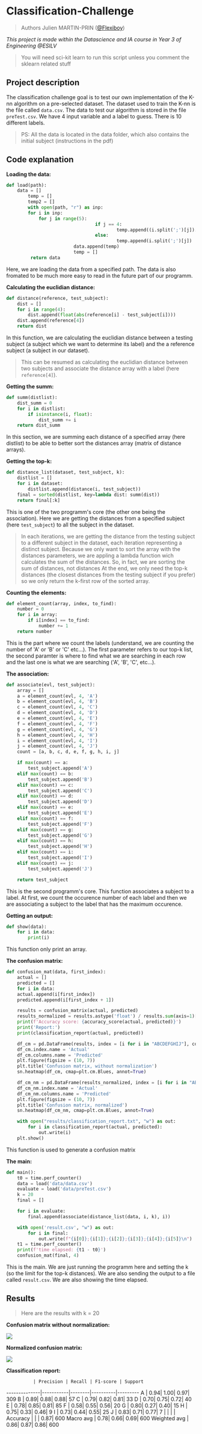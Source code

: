 # Classification-Challenge

> Authors Julien MARTIN-PRIN ([@Flexiboy](https://github.com/Flexiboy))

*This project is made within the Datascience and IA course in Year 3 of Engineering @ESILV*

> You will need sci-kit learn to run this script unless you comment the sklearn related stuff

## Project description

The classification challenge goal is to test our own implementation of the K-nn algorithm on a pre-selected dataset. The dataset used to train the K-nn is the file called `data.csv`. The data to test our algorithm is stored in the file `preTest.csv`. We have 4 input variable and a label to guess. There is 10 different labels.
> PS: All the data is located in the data folder, which also contains the initial subject (instructions in the pdf)

## Code explanation

**Loading the data:**

```python
def load(path):
	data = []
        temp = []
        temp2 = []
        with open(path, "r") as inp:
		for i in inp:
			for j in range(5):
                                 if j == 4:
                                         temp.append((i.split(';')[j]).split('\n')[0])
                                 else:
                                         temp.append(i.split(';')[j])
                         data.append(temp)
                         temp = []
         return data
```

Here, we are loading the data from a specified path. The data is also fromated to be much more easy to read in the future part of our programm.

**Calculating the euclidian distance:**

```python
def distance(reference, test_subject):
	dist = []
	for i in range(4):
		dist.append(float(abs(reference[i] - test_subject[i])))
	dist.append(reference[4])
	return dist
```

In this function, we are calculating the euclidian distance between a testing subject (a subject which we want to determine its label) and the a reference subject (a subject in our dataset).
> This can be resumed as calculating the euclidian distance between two subjects and associate the distance array with a label (here `reference[4]`).

**Getting the summ:**

```python
def summ(distlist):
	dist_summ = 0
	for i in distlist:
		if isinstance(i, float):
			dist_summ += i
	return dist_summ
```

In this section, we are summing each distance of a specified array (here distlist) to be able to better sort the distances array (matrix of distance arrays).

**Getting the top-k:**

```python
def distance_list(dataset, test_subject, k):
	distlist = []
	for i in dataset:
		distlist.append(distance(i, test_subject))
	final = sorted(distlist, key=lambda dist: summ(dist))
	return final[:k]
```

This is one of the two programm's core (the other one being the association). Here we are getting the distances from a specified subject (here `test_subject`) to all the subject in the dataset.
> In each iterations, we are getting the distance from the testing subject to a different subject in the dataset, each iteration representing a distinct subject.
Because we only want to sort the array with the distances parameters, we are appling a lambda function wich calculates the sum of the distances. 
> So, in fact, we are sorting the sum of distances, not distances
At the end, we only need the top-k distances (the closest distances from the testing subject if you prefer) so we only return the k-first row of the sorted array.

**Counting the elements:**

```python
def element_count(array, index, to_find):
	number = 0
	for i in array:
		if i[index] == to_find:
			number += 1
	return number
```

This is the part where we count the labels (understand, we are counting the number of 'A' or 'B' or 'C' etc...). The first parameter refers to our top-k list, the second paramter is where to find what we are searching in each row and the last one is what we are searching ('A', 'B', 'C', etc...).

**The association:**

```python
def associate(evl, test_subject):
	array = []
	a = element_count(evl, 4, 'A')
	b = element_count(evl, 4, 'B')
	c = element_count(evl, 4, 'C')
	d = element_count(evl, 4, 'D')
	e = element_count(evl, 4, 'E')
	f = element_count(evl, 4, 'F')
	g = element_count(evl, 4, 'G')
	h = element_count(evl, 4, 'H')
	i = element_count(evl, 4, 'I')
	j = element_count(evl, 4, 'J')
	count = [a, b, c, d, e, f, g, h, i, j]

	if max(count) == a:
		test_subject.append('A')
	elif max(count) == b:
		test_subject.append('B')
	elif max(count) == c:
		test_subject.append('C')
	elif max(count) == d:
		test_subject.append('D')
	elif max(count) == e:
		test_subject.append('E')
	elif max(count) == f:
		test_subject.append('F')
	elif max(count) == g:
		test_subject.append('G')
	elif max(count) == h:
		test_subject.append('H')
	elif max(count) == i:
		test_subject.append('I')
	elif max(count) == j:
		test_subject.append('J')

	return test_subject
```

This is the second programm's core. This function associates a subject to a label. At first, we count the occurence number of each label and then we are associating a subject to the label that has the maximum occurence.

**Getting an output:**

```python
def show(data):
	for i in data:
		print(i)
```

This function only print an array.

**The confusion matrix:**

```python
def confusion_mat(data, first_index):
	actual = []
	predicted = []
	for i in data:
	actual.append(i[first_index])
	predicted.append(i[first_index + 1])

	results = confusion_matrix(actual, predicted)
	results_normalized = results.astype('float') / results.sum(axis=1)[:, np.newaxis]
	print(f'Accuracy score: {accuracy_score(actual, predicted)}')
	print('Report:')
	print(classification_report(actual, predicted))

	df_cm = pd.DataFrame(results, index = [i for i in "ABCDEFGHIJ"], columns = [i for i in "ABCDEFGHIJ"])
	df_cm.index.name = 'Actual'
	df_cm.columns.name = 'Predicted'
	plt.figure(figsize = (10, 7))
	plt.title('Confusion matrix, without normalization')
	sn.heatmap(df_cm, cmap=plt.cm.Blues, annot=True)

	df_cm_nm = pd.DataFrame(results_normalized, index = [i for i in "ABCDEFGHIJ"], columns = [i for i in "ABCDEFG    HIJ"])
	df_cm_nm.index.name = 'Actual'
	df_cm_nm.columns.name = 'Predicted'
	plt.figure(figsize = (10, 7))
	plt.title('Confusion matrix, normalized')
	sn.heatmap(df_cm_nm, cmap=plt.cm.Blues, annot=True)

	with open("results/classification_report.txt", "w") as out:
		for i in classification_report(actual, predicted):
			out.write(i)
	plt.show()
```

This function is used to generate a confusion matrix

**The main:**

```python
def main():
	t0 = time.perf_counter()
	data = load('data/data.csv')
	evaluate = load('data/preTest.csv')
	k = 20
	final = []

	for i in evaluate:
		final.append(associate(distance_list(data, i, k), i))

	with open('result.csv', "w") as out:
		for i in final:
			out.write(f"{i[0]};{i[1]};{i[2]};{i[3]};{i[4]};{i[5]}\n")
	t1 = time.perf_counter()
	print(f'time elapsed: {t1 - t0}')
	confusion_mat(final, 4)
```

This is the main. We are just running the programm here and setting the k (so the limit for the top-k distances). We are also sending the output to a file called `result.csv`. We are also showing the time elapsed.

## Results

> Here are the results with k = 20

**Confusion matrix without normalization:**

<img src="results/confusion_matrix.png" witdh=1000>

**Normalized confusion matrix:**

<img src="results/confusion_matrix_normalized.png" witdh=1000>

**Classification report:**

              | Precision | Recall | F1-score | Support
--------------|-----------|--------|----------|---------
            A |       0.94|    1.00|      0.97|     309
            B |       0.89|    0.88|      0.88|      57
            C |       0.79|    0.82|      0.81|      33
            D |       0.70|    0.75|      0.72|      40
            E |       0.78|    0.85|      0.81|      85
            F |       0.58|    0.55|      0.56|      20
            G |       0.80|    0.27|      0.40|      15
            H |       0.75|    0.33|      0.46|       9
            I |       0.73|    0.44|      0.55|      25
            J |       0.83|    0.71|      0.77|       7
              |           |        |          |        
     Accuracy |           |        |      0.87|     600
    Macro avg |       0.78|    0.66|      0.69|     600
 Weighted avg |       0.86|    0.87|      0.86|     600
